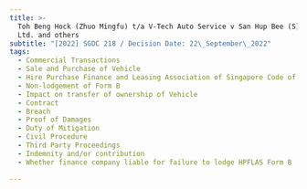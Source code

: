 ```yaml
---
title: >-
  Toh Beng Hock (Zhuo Mingfu) t/a V-Tech Auto Service v San Hup Bee (S) Pte.
  Ltd. and others
subtitle: "[2022] SGDC 218 / Decision Date: 22\_September\_2022"
tags:
  - Commercial Transactions
  - Sale and Purchase of Vehicle
  - Hire Purchase Finance and Leasing Association of Singapore Code of Conduct
  - Non-lodgement of Form B
  - Impact on transfer of ownership of Vehicle
  - Contract
  - Breach
  - Proof of Damages
  - Duty of Mitigation
  - Civil Procedure
  - Third Party Proceedings
  - Indemnity and/or contribution
  - Whether finance company liable for failure to lodge HPFLAS Form B

---
```

